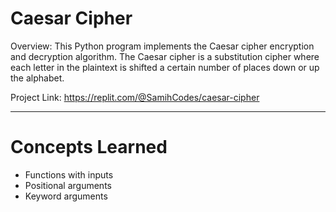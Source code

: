 # Caesar Cipher
Overview:
This Python program implements the Caesar cipher encryption and decryption algorithm. The Caesar cipher is a substitution cipher where each letter in the plaintext is shifted a certain number of places down or up the alphabet.

Project Link: https://replit.com/@SamihCodes/caesar-cipher

---

# Concepts Learned
- Functions with inputs
- Positional arguments
- Keyword arguments

